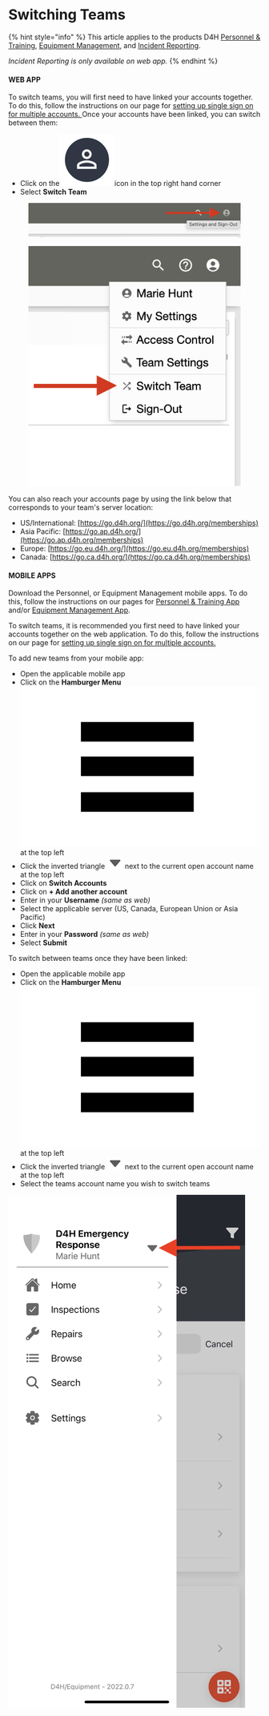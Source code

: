 # Switching Teams

{% hint style="info" %}
This article applies to the products D4H [Personnel & Training](../../personnel-and-training/getting-started.md), [Equipment Management](../../equipment-management/getting-started.md), and [Incident Reporting](../../incident-reporting/getting-started.md).&#x20;

_Incident Reporting is only available on web app._
{% endhint %}

#### WEB APP

To switch teams, you will first need to have linked your accounts together. To do this, follow the instructions on our page for [setting up single sign on for multiple accounts. ](../../user-access/sign-in-trouble/setting-up-a-single-sign-in-for-multiple-accounts.md)Once your accounts have been linked, you can switch between them:

* Click on  the<img src="../../.gitbook/assets/User Icon" alt="" data-size="line">icon in the top right hand corner
* Select **Switch Team**

<figure><img src="../../.gitbook/assets/Screenshot 2022-12-07 at 4.47.28 PM.png" alt=""><figcaption></figcaption></figure>

<figure><img src="../../.gitbook/assets/Screenshot 2022-12-07 at 4.49.57 PM.png" alt=""><figcaption></figcaption></figure>

You can also reach your accounts page by using the link below that corresponds to your team's server location:

* US/International: [https://go.d4h.org/](https://go.d4h.org/memberships)
* Asia Pacific: [https://go.ap.d4h.org/](https://go.ap.d4h.org/memberships)
* Europe: [https://go.eu.d4h.org/](https://go.eu.d4h.org/memberships)
* Canada: [https://go.ca.d4h.org/](https://go.ca.d4h.org/memberships)

#### MOBILE APPS

Download the Personnel, or Equipment Management mobile apps.  To do this, follow the instructions on our pages for [Personnel & Training App ](../../personnel-and-training/personnel-and-training-app/)and/or [Equipment Management App](../../equipment-management/equipment-management-app/).&#x20;

To switch teams, it is recommended you first need to have linked your accounts together on the web application. To do this, follow the instructions on our page for [setting up single sign on for multiple accounts. ](../../user-access/sign-in-trouble/setting-up-a-single-sign-in-for-multiple-accounts.md)

To add new teams from your mobile app:

* Open the applicable mobile app
* Click on the **Hamburger Menu** <img src="../../.gitbook/assets/image (3).png" alt="" data-size="line">at the top left
* Click the inverted triangle ![](<../../.gitbook/assets/Screen Shot 2022-04-20 at 1.41.23 PM.png>) next to the current open account name at the top left
* Click on **Switch Accounts**
* Click on **+ Add another account**
* Enter in your **Username** _(same as web)_
* Select the applicable server (US, Canada, European Union or Asia Pacific)
* Click **Next**
* Enter in your **Password** _(same as web)_
* Select **Submit**

To switch between teams once they have been linked:

* Open the applicable mobile app
* Click on the **Hamburger Menu** <img src="../../.gitbook/assets/image (3).png" alt="" data-size="line">at the top left
* Click the inverted triangle ![](<../../.gitbook/assets/Screen Shot 2022-04-20 at 1.41.23 PM.png>) next to the current open account name at the top left
* Select the teams account name you wish to switch teams

![](<../../.gitbook/assets/Screenshot 2022-04-20 at 1.26.11 PM.jpeg>)
